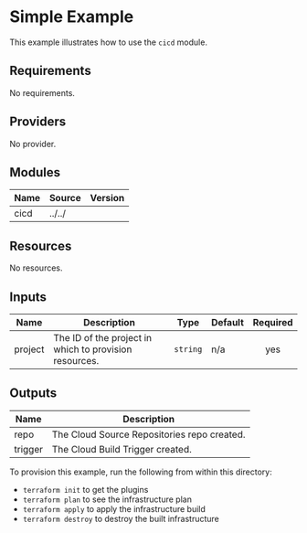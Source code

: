 # Simple Example

This example illustrates how to use the `cicd` module.

<!-- BEGINNING OF PRE-COMMIT-TERRAFORM DOCS HOOK -->
## Requirements

No requirements.

## Providers

No provider.

## Modules

| Name | Source | Version |
|------|--------|---------|
| cicd | ../../ |  |

## Resources

No resources.

## Inputs

| Name | Description | Type | Default | Required |
|------|-------------|------|---------|:--------:|
| project | The ID of the project in which to provision resources. | `string` | n/a | yes |

## Outputs

| Name | Description |
|------|-------------|
| repo | The Cloud Source Repositories repo created. |
| trigger | The Cloud Build Trigger created. |
<!-- END OF PRE-COMMIT-TERRAFORM DOCS HOOK -->

To provision this example, run the following from within this directory:

-   `terraform init` to get the plugins
-   `terraform plan` to see the infrastructure plan
-   `terraform apply` to apply the infrastructure build
-   `terraform destroy` to destroy the built infrastructure
